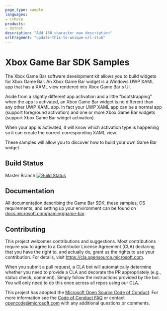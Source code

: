 ```yaml
---
page_type: sample
languages:
- csharp
products:
- dotnet
description: "Add 150 character max description"
urlFragment: "update-this-to-unique-url-stub"
---
```


# Xbox Game Bar SDK Samples

<!-- 
Guidelines on README format: https://review.docs.microsoft.com/help/onboard/admin/samples/concepts/readme-template?branch=master

Guidance on onboarding samples to docs.microsoft.com/samples: https://review.docs.microsoft.com/help/onboard/admin/samples/process/onboarding?branch=master

Taxonomies for products and languages: https://review.docs.microsoft.com/new-hope/information-architecture/metadata/taxonomies?branch=master
-->

The Xbox Game Bar software development kit allows you to build widgets for Xbox Game Bar. An Xbox Game Bar widget is a Windows UWP XAML app that has a XAML view rendered into Xbox Game Bar's UI.

Aside from a slightly different app activation and a little "bootstrapping" when the app is activated, an Xbox Game Bar widget is no different than any other UWP XAML app. In fact your UWP XAML app can be a normal app (support foreground activation) and one or more Xbox Game Bar widgets (support Xbox Game Bar widget activation).

When your app is activated, it will know which activation type is happening so it can create the correct corresponding XAML view.

These samples will allow you to discover how to build your own Game Bar widget.

## Build Status
Master Branch
[![Build Status](https://microsoft.visualstudio.com/Xbox.Apps/_apis/build/status/XboxGameBar/XboxGameBarSamples_CI?branchName=master)](https://microsoft.visualstudio.com/Xbox.Apps/_build/latest?definitionId=50221&branchName=master)

## Documentation

All documentation describing the Game Bar SDK, these samples, OS requirements, and setting up your environment can be found on [docs.microsoft.com/gaming/game-bar](https://docs.microsoft.com/gaming/game-bar).

## Contributing

This project welcomes contributions and suggestions.  Most contributions require you to agree to a
Contributor License Agreement (CLA) declaring that you have the right to, and actually do, grant us
the rights to use your contribution. For details, visit https://cla.opensource.microsoft.com.

When you submit a pull request, a CLA bot will automatically determine whether you need to provide
a CLA and decorate the PR appropriately (e.g., status check, comment). Simply follow the instructions
provided by the bot. You will only need to do this once across all repos using our CLA.

This project has adopted the [Microsoft Open Source Code of Conduct](https://opensource.microsoft.com/codeofconduct/).
For more information see the [Code of Conduct FAQ](https://opensource.microsoft.com/codeofconduct/faq/) or
contact [opencode@microsoft.com](mailto:opencode@microsoft.com) with any additional questions or comments.
